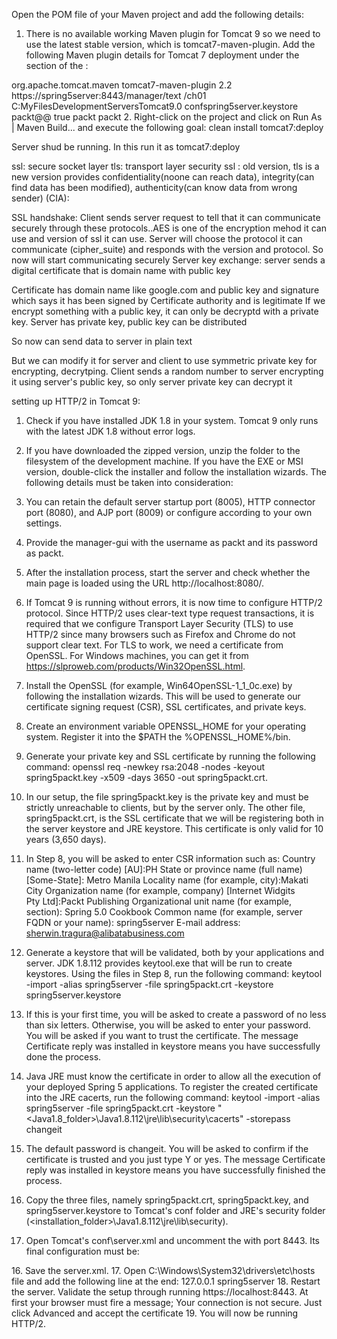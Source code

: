 Open the POM file of your Maven project and add the following details:
1.	There is no available working Maven plugin for Tomcat 9 so we need to use the latest stable version, which is tomcat7-maven-plugin. Add the following Maven plugin details for Tomcat 7 deployment under the <plugins>section of the <build>:
<plugin> 
  <groupId>org.apache.tomcat.maven</groupId> 
  <artifactId>tomcat7-maven-plugin</artifactId> 
  <version>2.2</version> 
  <configuration> 
    <url>https://spring5server:8443/manager/text</url> 
    <path>/ch01</path> 
    <keystoreFile>C:MyFilesDevelopmentServersTomcat9.0 
    confspring5server.keystore</keystoreFile> 
    <keystorePass>packt@@</keystorePass> 
    <update>true</update> 
    <username>packt</username> 
    <password>packt</password> 
  </configuration> 
</plugin>
2.	Right-click on the project and click on Run As | Maven Build... and execute the following goal: clean install tomcat7:deploy


Server shud be running. In this run it as tomcat7:deploy

ssl: secure socket layer
tls: transport layer security
ssl : old version, tls is a new version
provides confidentiality(noone can reach data), integrity(can find data has been modified), authenticity(can know data from wrong sender) (CIA): 


SSL handshake: Client sends server request to tell that it can communicate securely through these protocols..AES is one of the encryption mehod it can use and version of ssl it can use.
Server will choose the protocol it can communicate (cipher_suite) and responds with the version and protocol.
So now will start communicating securely
Server key exchange: server sends a digital certificate that is domain name with public key

Certificate has domain name like google.com and public key and signature which says it has been signed by Certificate authority and is legitimate
If we encrypt something with a public key, it can only be decryptd with a private key. Server has private key, public key can be distributed

So now can send data to server in plain text

But we can modify it for server and client to use symmetric private key for encrypting, decrytping. Client sends a random number to server encrypting it using server's public key, so only server private key can decrypt it


setting up HTTP/2 in Tomcat 9:
1.	Check if you have installed JDK 1.8 in your system. Tomcat 9 only runs with the latest JDK 1.8 without error logs.
2.	If you have downloaded the zipped version, unzip the folder to the filesystem of the development machine. If you have the EXE or MSI version, double-click the installer and follow the installation wizards. The following details must be taken into consideration:
1.	You can retain the default server startup port (8005), HTTP connector port (8080), and AJP port (8009) or configure according to your own settings.
2.	Provide the manager-gui with the username as packt and its password as packt.
3.	After the installation process, start the server and check whether the main page is loaded using the URL http://localhost:8080/.
4.	If Tomcat 9 is running without errors, it is now time to configure HTTP/2 protocol. Since HTTP/2 uses clear-text type request transactions, it is required that we configure Transport Layer Security (TLS) to use HTTP/2 since many browsers such as Firefox and Chrome do not support clear text. For TLS to work, we need a certificate from OpenSSL. For Windows machines, you can get it from https://slproweb.com/products/Win32OpenSSL.html.
5.	Install the OpenSSL (for example, Win64OpenSSL-1_1_0c.exe) by following the installation wizards. This will be used to generate our certificate signing request (CSR), SSL certificates, and private keys.
6.	Create an environment variable OPENSSL_HOME for your operating system. Register it into the $PATH the %OPENSSL_HOME%/bin.
7.	Generate your private key and SSL certificate by running the following command: openssl req -newkey rsa:2048 -nodes -keyout spring5packt.key -x509 -days 3650 -out spring5packt.crt.
8.	In our setup, the file spring5packt.key is the private key and must be strictly unreachable to clients, but by the server only. The other file, spring5packt.crt, is the SSL certificate that we will be registering both in the server keystore and JRE keystore. This certificate is only valid for 10 years (3,650 days).
9.	In Step 8, you will be asked to enter CSR information such as:
Country name (two-letter code) [AU]:PH 
State or province name (full name) [Some-State]: Metro Manila 
Locality name (for example, city):Makati City 
Organization name (for example, company) [Internet Widgits  
Pty Ltd]:Packt Publishing 
Organizational unit name (for example, section): Spring 5.0 Cookbook 
Common name (for example, server FQDN or your name): <must be domain-name> spring5server
E-mail address: sherwin.tragura@alibatabusiness.com 
10.	Generate a keystore that will be validated, both by your applications and server. JDK 1.8.112 provides keytool.exe that will be run to create keystores. Using the files in Step 8, run the following command:
keytool -import -alias spring5server -file spring5packt.crt -keystore spring5server.keystore
11.	If this is your first time, you will be asked to create a password of no less than six letters. Otherwise, you will be asked to enter your password. You will be asked if you want to trust the certificate. The message Certificate reply was installed in keystore means you have successfully done the process.
12.	Java JRE must know the certificate in order to allow all the execution of your deployed Spring 5 applications. To register the created certificate into the JRE cacerts, run the following command:
keytool -import -alias spring5server -file spring5packt.crt -keystore "<Java1.8_folder>\Java1.8.112\jre\lib\security\cacerts" -storepass changeit
  
13.	The default password is changeit. You will be asked to confirm if the certificate is trusted and you just type Y or yes. The message Certificate reply was installed in keystore means you have successfully finished the process.
14.	Copy the three files, namely spring5packt.crt, spring5packt.key, and spring5server.keystore to Tomcat's conf folder and JRE's security folder (<installation_folder>\Java1.8.112\jre\lib\security).
15.	Open Tomcat's conf\server.xml and uncomment the <Connector> with port 8443. Its final configuration must be:
<Connector port="8443" 
protocol="org.apache.coyote.http11.Http11AprProtocol" 
maxThreads="150" SSLEnabled="true"> 
    <UpgradeProtocol 
    className="org.apache.coyote.http2.Http2Protocol"/> 
    <SSLHostConfig honorCipherOrder="false"> 
        <Certificate certificateKeyFile="conf/spring5packt.key" 
        certificateFile="conf/spring5packt.crt" 
        keyAlias="spring5server" type="RSA" /> 
    </SSLHostConfig> 
</Connector> 
16.	Save the server.xml.
17.	Open C:\Windows\System32\drivers\etc\hosts file and add the following line at the end:
 127.0.0.1 spring5server
18.	Restart the server. Validate the setup through running https://localhost:8443. At first your browser must fire a message; Your connection is not secure. Just click Advanced and accept the certificate
19.	You will now be running HTTP/2.







